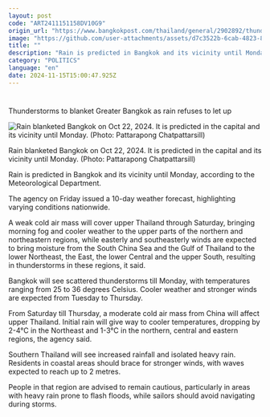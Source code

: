 ```yaml
---
layout: post
code: "ART2411151158DV10G9"
origin_url: "https://www.bangkokpost.com/thailand/general/2902892/thunderstorms-to-blanket-greater-bangkok-as-rain-refuses-to-let-up"
image: "https://github.com/user-attachments/assets/d7c3522b-6cab-4823-8928-f8fb4b92b0de"
title: ""
description: "Rain is predicted in Bangkok and its vicinity until Monday, according to the Meteorological Department."
category: "POLITICS"
language: "en"
date: 2024-11-15T15:00:47.925Z
---
```


# 

Thunderstorms to blanket Greater Bangkok as rain refuses to let up

![Rain blanketed Bangkok on Oct 22, 2024. It is predicted in the capital and its vicinity until Monday. (Photo: Pattarapong Chatpattarsill)](https://github.com/user-attachments/assets/614e9236-90c2-482f-9c46-1e47ae5145a2)

Rain blanketed Bangkok on Oct 22, 2024. It is predicted in the capital and its vicinity until Monday. (Photo: Pattarapong Chatpattarsill)

Rain is predicted in Bangkok and its vicinity until Monday, according to the Meteorological Department.

The agency on Friday issued a 10-day weather forecast, highlighting varying conditions nationwide.

A weak cold air mass will cover upper Thailand through Saturday, bringing morning fog and cooler weather to the upper parts of the northern and northeastern regions, while easterly and southeasterly winds are expected to bring moisture from the South China Sea and the Gulf of Thailand to the lower Northeast, the East, the lower Central and the upper South, resulting in thunderstorms in these regions, it said.

Bangkok will see scattered thunderstorms till Monday, with temperatures ranging from 25 to 36 degrees Celsius. Cooler weather and stronger winds are expected from Tuesday to Thursday.

From Saturday till Thursday, a moderate cold air mass from China will affect upper Thailand. Initial rain will give way to cooler temperatures, dropping by 2-4°C in the Northeast and 1-3°C in the northern, central and eastern regions, the agency said.

Southern Thailand will see increased rainfall and isolated heavy rain. Residents in coastal areas should brace for stronger winds, with waves expected to reach up to 2 metres.

People in that region are advised to remain cautious, particularly in areas with heavy rain prone to flash floods, while sailors should avoid navigating during storms.